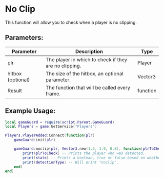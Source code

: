 # No Clip
This function will allow you to check when a player is no clipping.

## Parameters:

| Parameter         | Description                                           | Type     |
| ----------------- | ----------------------------------------------------- | -------- |
| plr               | The player in which to check if they are no clipping. | Player   |
| hitbox (optional) | The size of the hitbox, an optional parameter.        | Vector3  |
| Result            | The function that will be called every frame.         | function |

## Example Usage:

```lua
local gameGuard = require(script.Parent.GameGuard)
local Players = game:GetService("Players")

Players.PlayerAdded:Connect(function(plr)
    gameGuard:init(plr)

    gameGuard:noclip(plr, Vector3.new(1.5, 1.9, 0.8), function(plrToCheck, state, detectionType)
        print(plrToCheck) -- Prints the player who was detected.
        print(state) -- Prints a boolean, true or false based on whether or not the player was detected.
        print(detectionType) -- Will print "noclip".
    end)
end)
```
